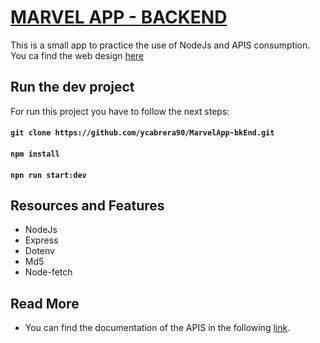 # [MARVEL APP - BACKEND](https://eip-marvel-app.herokuapp.com/)
This is a small app to practice the use of NodeJs and APIS consumption.
You ca find the web design [here](https://eip-marvel-app.web.app/)

## Run the dev project
For run this project you have to follow the next steps:

#### `git clone https://github.com/ycabrera90/MarvelApp-bkEnd.git`

#### `npm install`

#### `npn run start:dev`

## Resources and Features
- NodeJs
- Express
- Dotenv
- Md5
- Node-fetch


## Read More

- You can find the documentation of the APIS in the following [link](https://developer.marvel.com/).

